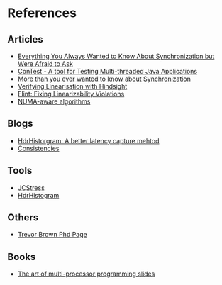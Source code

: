 # References


## Articles
- [Everything You Always Wanted to Know About
   Synchronization but Were Afraid to Ask](http://sigops.org/sosp/sosp13/papers/p33-david.pdf)
- [ConTest - A tool for Testing Multi-threaded Java Applications](https://www.research.ibm.com/haifa/projects/verification/contest/)
- [More than you ever wanted to know about Synchronization](http://sydney.edu.au/engineering/it/~gramoli/doc/pubs/gramoli-synchrobench.pdf)
- [Verifying Linearisation with Hindsight](https://www.google.com.au/url?sa=t&rct=j&q=&esrc=s&source=web&cd=1&cad=rja&uact=8&ved=0CB0QFjAAahUKEwjRkPz_oKzHAhXG5qYKHSOeBPU&url=http%3A%2F%2Fwww0.cs.ucl.ac.uk%2Fstaff%2Fp.ohearn%2Fpapers%2Fpodc2010.pdf&ei=Z83PVZHBOMbNmwWjvJKoDw&usg=AFQjCNGPlixZ5BS0uxSPZZiymP8SCJeyRA&sig2=U0WVk-VTxPvRj5BcArojqQ&bvm=bv.99804247,d.dGY)
- [Flint: Fixing Linearizability Violations](https://www.google.com.au/url?sa=t&rct=j&q=&esrc=s&source=web&cd=1&cad=rja&uact=8&ved=0CB0QFjAAahUKEwjOpYaQoazHAhUH3KYKHSDoAHY&url=http%3A%2F%2Fresearcher.ibm.com%2Fresearcher%2Ffiles%2Fus-otripp%2Foopsla14.pdf&ei=ic3PVY69J4e4mwWg0IOwBw&usg=AFQjCNGDvXiuCc_an5q6n5D7Mm7qmc7Hpw&sig2=Nt_JCzvlIpZsa6Ph1CEA9A&bvm=bv.99804247,d.dGY)
- [NUMA-aware algorithms](https://www.google.com.au/url?sa=t&rct=j&q=&esrc=s&source=web&cd=1&cad=rja&uact=8&ved=0CCUQFjAAahUKEwiu49S1oazHAhUGxqYKHXdJBWk&url=http%3A%2F%2Fwww.cidrdb.org%2Fcidr2013%2FPapers%2FCIDR13_Paper121.pdf&ei=2M3PVa6XIIaMmwX3kpXIBg&usg=AFQjCNEopJB1JY_L996CR8zw9V6GLQNXUg&sig2=WrnMBOpa3Ix8DWI_zg1k7w&bvm=bv.99804247,d.dGY)


## Blogs
- [HdrHistorgram: A better latency capture mehtod](https://www.google.com.au/url?sa=t&rct=j&q=&esrc=s&source=web&cd=2&cad=rja&uact=8&ved=0CCkQFjABahUKEwiwo6zRoazHAhVl6KYKHbpEArc&url=http%3A%2F%2Fpsy-lob-saw.blogspot.com%2F2015%2F02%2Fhdrhistogram-better-latency-capture.html&ei=Es7PVbDSI-XQmwW6iYm4Cw&usg=AFQjCNGzOgiqARLq1dmMNT66EOV32Biyuw&sig2=3bXi59LzHulwlyZZG1gc0Q&bvm=bv.99804247,d.dGY)
- [Consistencies](http://coldattic.info/shvedsky/pro/blogs/a-foo-walks-into-a-bar/posts/88)


## Tools
- [JCStress](https://www.google.com.au/url?sa=t&rct=j&q=&esrc=s&source=web&cd=1&cad=rja&uact=8&ved=0CB0QFjAAahUKEwjt0dCynqzHAhUin6YKHeJ0C4c&url=http%3A%2F%2Fopenjdk.java.net%2Fprojects%2Fcode-tools%2Fjcstress%2F&ei=rMrPVe3LNKK-mgXi6a24CA&usg=AFQjCNEV5BowlwTdpIh8tIU3CeG4z9S0eQ&sig2=gpqNxmLivLyy6VI4VAkMDA&bvm=bv.99804247,d.dGY)
- [HdrHistogram](https://github.com/HdrHistogram/HdrHistogram)
 

## Others
- [Trevor Brown Phd Page](http://www.cs.utoronto.ca/~tabrown/)


## Books
- [The art of multi-processor programming slides](http://booksite.elsevier.com/9780123705914/?ISBN=9780123705914)


